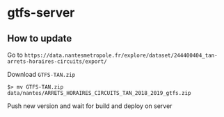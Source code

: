 # gtfs-server


## How to update

Go to `https://data.nantesmetropole.fr/explore/dataset/244400404_tan-arrets-horaires-circuits/export/`

Download `GTFS-TAN.zip`

```
$> mv GTFS-TAN.zip data/nantes/ARRETS_HORAIRES_CIRCUITS_TAN_2018_2019_gtfs.zip
```

Push new version and wait for build and deploy on server